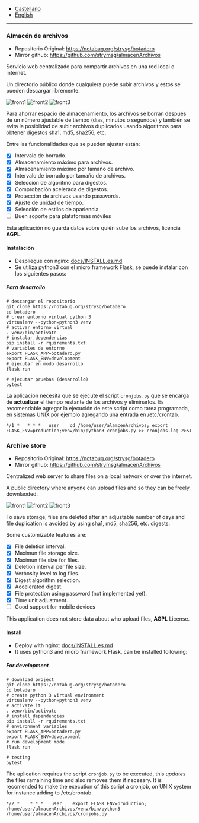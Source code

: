 * [Castellano](#es)
* [English](#en)
----
<h3 id="es">Almacén de archivos</h3>

- Repositorio Original: https://notabug.org/strysg/botadero
- Mirror github: https://github.com/strymsg/almacenArchivos

Servicio web centralizado para compartir archivos en una red local o internet.

Un directorio público donde cualquiera puede subir archivos y estos se pueden descargar libremente.

![front1](botadero/static/botadero_resources/front1.png)
![front2](botadero/static/botadero_resources/front2.png)
![front3](botadero/static/botadero_resources/front3.png)

Para ahorrar espacio de almacenamiento, los archivos se borran después de un número ajustable de tiempo (días, minutos o segundos) y también se evita la posiblidad de subir archivos duplicados usando algoritmos para obtener digestos sha1, md5, sha256, etc. 

Entre las funcionalidades que se pueden ajustar están:

- [x] Intervalo de borrado.
- [x] Almacenamiento máximo para archivos.
- [x] Almacenamiento máximo por tamaño de archivo.
- [x] Intervalo de borrado por tamaño de archivos.
- [x] Selección de algoritmo para digestos.
- [x] Comprobación acelerada de digestos.
- [x] Protección de archivos usando passwords.
- [x] Ajuste de unidad de tiempo.
- [x] Selección de estilos de apariencia.
- [ ] Buen soporte para plataformas móviles

Esta aplicación no guarda datos sobre quién sube los archivos, licencia **AGPL**.

#### Instalación ####

- Despliegue con nginx: [docs/INSTALL.es.md](docs/INSTALL.es.md)
- Se utiliza python3 con el micro framework Flask, se puede instalar con los siguientes pasos:

##### Para desarrollo #####

    # descargar el repositorio
    git clone https://notabug.org/strysg/botadero
	cd botadero
	# crear entorno virtual python 3
	virtualenv --python=python3 venv
	# activar entorno virtual
	. venv/bin/activate
	# instalar dependencias
	pip install -r rquirements.txt
	# variables de entorno
	export FLASK_APP=botadero.py
	export FLASK_ENV=development
	# ejecutar en modo desarrollo
	flask run

    # ejecutar pruebas (desarrollo)
	pytest

La aplicación necesita que se ejecute el script `cronjobs.py` que se encarga de **actualizar** el tiempo restante de los archivos y eliminarlos. Es recomendable agregar la ejecución de este script como tarea programada, en sistemas UNIX por ejemplo agregando una entrada en /etc/crontab.

```
*/1 *   * * *   user    cd /home/user/alamcenArchivos; export FLASK_ENV=production;venv/bin/python3 cronjobs.py >> cronjobs.log 2>&1
```
<h3 id="en">Archive store</h3>

- Repositorio Original: https://notabug.org/strysg/botadero
- Mirror github: https://github.com/strymsg/almacenArchivos

Centralized web server to share files on a local network or over the internet. 

A public directory where anyone can upload files and so they can be freely downlaoded.

![front1](botadero/static/botadero_resources/front1.png)
![front2](botadero/static/botadero_resources/front2.png)
![front3](botadero/static/botadero_resources/front3.png)

To save storage, files are deleted after an adjustable number of days and file duplication is avoided by using sha1, md5, sha256, etc. digests.

Some customizable features are:

- [x] File deletion interval.
- [x] Maximun file storage size.
- [x] Maximun file size for files.
- [x] Deletion interval per file size.
- [x] Verbosity level to log files.
- [x] Digest algorithm selection.
- [x] Accelerated digest.
- [x] File protection using password (not implemented yet).
- [x] Time unit adjustment.
- [ ] Good support for mobile devices

This application does not store data about who upload files, **AGPL** License.

#### Install ####

- Deploy with nginx: [docs/INSTALL.es.md](docs/INSTALL.es.md)
- It uses python3 and micro framework Flask, can be installed following:
	
##### For development #####

    # download project
    git clone https://notabug.org/strysg/botadero
	cd botadero
	# create python 3 virtual environment
	virtualenv --python=python3 venv
	# activate it
	. venv/bin/activate
	# install dependencies
	pip install -r rquirements.txt
	# environment variables
	export FLASK_APP=botadero.py
	export FLASK_ENV=development
	# run development mode
	flask run

    # testing
    pytest

The aplication requires the script `cronjob.py` to be executed, this *updates* the files ramaining time and also removes them if necesary. It is recomended to make the execution of this script a cronjob, on UNIX system for instance adding to /etc/crontab.

```
*/2 *    * * *   user    export FLASK_ENV=production; /home/user/almacenArchivos/venv/bin/python3 /home/user/almacenArchivos/cronjobs.py
```

